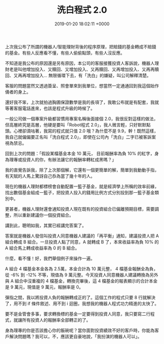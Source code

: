 ﻿---
layout: post
title: 洗白程式 2.0
date: 2019-01-20 18:02:11 +0000
category: 謅
tags: [意有所指]
---



上次我公布了所謂的機器人/智能理財背後的程序原理，把賠錢的基金轉成不賠錢的基金。有些人反應看不懂，有些人偷偷點頭，有些人沒反應。

不知道是我公布的原因還是另有原因，本公司的客服接獲投資人客訴說，機器人理財老是叫他增加投入、又贖回、又增加投入、又再贖回、又再增加投入、又再再贖回、又再再增加投入… 無限循環下去，有「洗白」的嫌疑，叫公司解釋清楚。

<!--more-->
客服的問題當然又透過簽呈、照會單來到我單位，想當然一定通通回到我這個始作俑者的身上。

還好我不笨，上次就拍過胸圃保證數學是我的長項了，我敢公布就是有配套，我就等著客服電話進來，也該是程式升級的時候了。

一般公司做一個專案升級都習慣用專案名稱後面接個 2.0，我很反對這樣的做法，但高層終究是高層，他硬是要叫「Robot程式 2.0」，我人微言輕，只好默默點頭。心裡卻滴咕著，我寫的程式就只值 2.0 哦？為什麼不是 9.9，幹！既然這樣，我自己就偏偏要正名叫「洗白程式 2.0」，即使在公司內「洗白」二字已被客訴案視為禁忌。

回到上次的問題：「假設某檔基金本金 10 萬元， 目前報酬率為負 10% 的紅字，身為理專或投資人的你，有辦法讓它的報酬率轉紅成黑嗎？」

我的直覺告訴我，除了上次那個解，它還有一個更簡單的解，簡單到我動動手指，有天賦的人馬上驚訝自己忝為當了幾十年的人。

現在的機器人理財都標榜會自動配置一籃子基金，就是經濟學上所稱的效率前緣，找出數個基金組成一籃子，把投資人投入的錢用比例方式分別投到那一籃子基金類別中。

更甚者，機器人理財還會通知投資人現在既有的投資組合已偏離預期目標，需要調整，所以重新建議你一個投資組合。

講到此，聰明如我，其實已經講完答案了。

答案就是機器人發信叫投資人同意機器人建議的「再平衡」通知，建議投資人把 A 組合轉成 B 組合。一旦投資人點了同意，A 就轉成 B 了，本來收益率為負 10% 的 A 組合馬上轉成收益率為 0 的 B 組合。

什麼，看不懂！好，我們舉個例子來操作一遍。

A 組合 4 檔基金本金各為 2.5萬，本金合計為 10 萬元整， 4 檔基金報酬全為負，從 -6% 到 -12% 不等，現值為 9 萬元整。今天投資人同意機器人建議轉換為另外與 A 組合中沒重複的 4 檔基金，轉換完畢後，這 4 檔基金的報表顯示的合計本金是 9 萬元，現值是 9 萬元，報酬率是 0。

彈指之間，我以將投資人負的報酬轉成正的了。這個工作的程式只要 8 行就解決了，用不到 if 條件敘述、用不到 i 迴圈，我想我的機器人程式功力精進的太快了。

要不是金管會多事，要求轉換標的基金一定要得到投資人同意，我只要寫二行程式，就讓所有投資人的報酬率全部轉正的了。

身為理專的你是否該擔心你的飯碗呢？當你面對投資績效不好的客戶時，你能為客戶解決問題嗎？我可以，不，應該更自豪地說，「我扮演的機器人可以」。